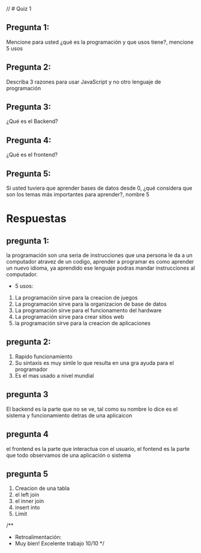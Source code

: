 // # Quiz 1

## Pregunta 1:
Mencione para usted ¿qué es la programación y que usos tiene?, mencione 5 usos

## Pregunta 2:
Describa 3 razones para usar JavaScript y no otro lenguaje de programación

## Pregunta 3:
¿Qué es el Backend?

## Pregunta 4:
¿Qué es el frontend?

## Pregunta 5:
Si usted tuviera que aprender bases de datos desde 0, ¿qué considera que son los temas más importantes para aprender?, nombre 5


# Respuestas

## pregunta 1:
la programación son una seria de instrucciones que una persona le da a un computador atravez de un codigo, aprender a programar es como aprender un nuevo idioma, ya aprendido ese lenguaje podras mandar instrucciones al computador.
- 5 usos:
1.  La programación sirve para la creacion de juegos
2.  La programación sirve para la organizacion de base de datos
3.  La programación sirve para el funcionamento del hardware
4.  La programación sirve para crear sitios web
5.  la programación sirve para la creacion de aplicaciones

## pregunta 2:

1. Rapido funcionamiento
2. Su sintaxis es muy simle lo que resulta en una gra ayuda para el programador
3. Es el mas usado a nivel mundial

## pregunta 3

El backend es la parte que no se ve, tal como su nombre lo dice es el sistema y funcionamiento detras de una aplicaicon

## pregunta 4

el frontend es la parte que interactua con el usuario, el fontend es la parte que todo observamos de una aplicación o sistema

## pregunta 5

1. Creacion de una tabla
2. el left join
3. el inner join
4. insert into
5. Limit

/**
 * Retroalimentación:
 * Muy bien! Excelente trabajo 10/10
 */